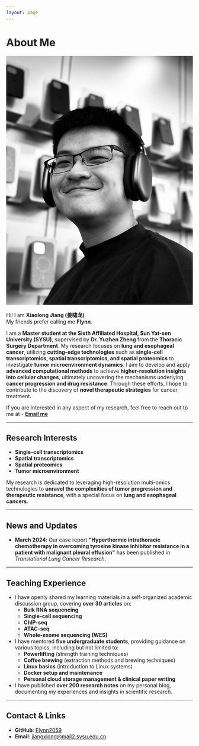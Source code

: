 ```yaml
---
layout: page
---
```


# About Me

<img src="/images/Flynn.jpg" class="floatpic">

Hi! I am **Xiaolong Jiang (姜啸龙)**.<br> My friends prefer calling me **Flynn**.

I am a **Master student at the Sixth Affiliated Hospital, Sun Yat-sen University (SYSU)**, supervised by **Dr. Yuzhen Zheng** from the **Thoracic Surgery Department**. My research focuses on **lung and esophageal cancer**, utilizing **cutting-edge technologies** such as **single-cell transcriptomics, spatial transcriptomics, and spatial proteomics** to investigate **tumor microenvironment dynamics**. I aim to develop and apply **advanced computational methods** to achieve **higher-resolution insights into cellular changes**, ultimately uncovering the mechanisms underlying **cancer progression and drug resistance**. Through these efforts, I hope to contribute to the discovery of **novel therapeutic strategies** for cancer treatment.

If you are interested in any aspect of my research, feel free to reach out to me at - **[Email me](mailto:jiangxlong@mail2.sysu.edu.cn)**

---

## Research Interests

- **Single-cell transcriptomics**  
- **Spatial transcriptomics**  
- **Spatial proteomics**  
- **Tumor microenvironment**  

My research is dedicated to leveraging high-resolution multi-omics technologies to **unravel the complexities of tumor progression and therapeutic resistance**, with a special focus on **lung and esophageal cancers**.

---

## News and Updates

- **March 2024**: Our case report **"Hyperthermic intrathoracic chemotherapy in overcoming tyrosine kinase inhibitor resistance in a patient with malignant pleural effusion"** has been published in *Translational Lung Cancer Research*.

---

## Teaching Experience

- I have openly shared my learning materials in a self-organized academic discussion group, covering **over 30 articles** on:  
  - **Bulk RNA sequencing**  
  - **Single-cell sequencing**  
  - **ChIP-seq**  
  - **ATAC-seq**  
  - **Whole-exome sequencing (WES)**  
- I have mentored **five undergraduate students**, providing guidance on various topics, including but not limited to:  
  - **Powerlifting** (strength training techniques)  
  - **Coffee brewing** (extraction methods and brewing techniques)  
  - **Linux basics** (introduction to Linux systems)  
  - **Docker setup and maintenance**  
  - **Personal cloud storage management & clinical paper writing**  
- I have published **over 200 research notes** on my personal blog, documenting my experiences and insights in scientific research.

---

## Contact & Links

- **GitHub**: [Flynn2059](https://github.com/Flynn2059)  
- **Email**: [jiangxlong@mail2.sysu.edu.cn](mailto:jiangxlong@mail2.sysu.edu.cn)


